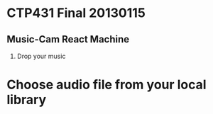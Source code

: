 CTP431 Final 20130115
=====================
Music-Cam React Machine
-----------------------
1. Drop your music
# Choose audio file from your local library